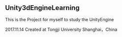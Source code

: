 ## Unity3dEngineLearning

This is the Project for myself to study the UnityEngine

2017.11.14 Created at Tongji University Shanghai，China
